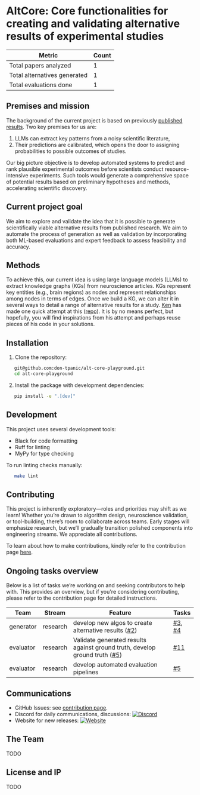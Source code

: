# AltCore: Core functionalities for creating and validating alternative results of experimental studies

<!-- START_STATS -->

| Metric                       | Count |
| ---------------------------- | ----- |
| Total papers analyzed        | 1     |
| Total alternatives generated | 1     |
| Total evaluations done       | 1     |

<!-- END_STATS -->

## Premises and mission

The background of the current project is based on previously [published results](https://www.nature.com/articles/s41562-024-02046-9). Two key premises for us are:

1. LLMs can extract key patterns from a noisy scientific literature,
2. Their predictions are calibrated, which opens the door to assigning probabilities to possible outcomes of studies.

Our big picture objective is to develop automated systems to predict and rank plausible experimental outcomes before scientists conduct resource-intensive experiments. Such tools would generate a comprehensive space of potential results based on preliminary hypotheses and methods, accelerating scientific discovery.

## Current project goal

We aim to explore and validate the idea that it is possible to generate scientifically viable alternative results from published research. We aim to automate the process of generation as well as validation by incorporating both ML-based evaluations and expert feedback to assess feasibility and accuracy.

## Methods

To achieve this, our current idea is using large language models (LLMs) to extract knowledge graphs (KGs) from neuroscience articles. KGs represent key entities (e.g., brain regions) as nodes and represent relationships among nodes in terms of edges. Once we build a KG, we can alter it in several ways to detail a range of alternative results for a study. [Ken](https://github.com/don-tpanic) has made one quick attempt at this ([repo](https://github.com/braingpt-lovelab/knowledge-graph-algo)). It is by no means perfect, but hopefully, you will find inspirations from his attempt and perhaps reuse pieces of his code in your solutions.

## Installation

1. Clone the repository:

```bash
   git@github.com:don-tpanic/alt-core-playground.git
   cd alt-core-playground
```

2. Install the package with development dependencies:

```bash
   pip install -e ".[dev]"
```

## Development

This project uses several development tools:

- Black for code formatting
- Ruff for linting
- MyPy for type checking

To run linting checks manually:

```bash
   make lint
```

## Contributing

This project is inherently exploratory—roles and priorities may shift as we learn! Whether you’re drawn to algorithm design, neuroscience validation, or tool-building, there’s room to collaborate across teams. Early stages will emphasize research, but we’ll gradually transition polished components into engineering streams. We appreciate all contributions.

To learn about how to make contributions, kindly refer to the contribution page [here](https://github.com/don-tpanic/alt-core-playground/blob/main/CONTRIBUTING.md).

## Ongoing tasks overview

Below is a list of tasks we’re working on and seeking contributors to help with. This provides an overview, but if you're considering contributing, please refer to the contribution page for detailed instructions.

| Team      | Stream   | Feature                                                                                                                                  | Tasks                                                                                                                              |
| --------- | -------- | ---------------------------------------------------------------------------------------------------------------------------------------- | ---------------------------------------------------------------------------------------------------------------------------------- |
| generator | research | develop new algos to create alternative results ([#2](https://github.com/don-tpanic/alt-core-playground/issues/2))                       | [#3](https://github.com/don-tpanic/alt-core-playground/issues/3), [#4](https://github.com/don-tpanic/alt-core-playground/issues/4) |
| evaluator | research | Validate generated results against ground truth, develop ground truth ([#5](https://github.com/don-tpanic/alt-core-playground/issues/5)) | [#11](https://github.com/don-tpanic/alt-core-playground/issues/11)                                                                 |
| evaluator | research | develop automated evaluation pipelines                                                                                                   | [#5](https://github.com/don-tpanic/alt-core-playground/issues/5)                                                                   |

## Communications

- GitHub Issues: see [contribution page](https://github.com/don-tpanic/alt-core-playground/blob/main/CONTRIBUTING.md).
- Discord for daily communications, discussions: [![Discord](https://img.shields.io/discord/YOUR_SERVER_ID?color=7289da&label=Discord&logo=discord&logoColor=white)](https://discord.gg/gfSWCRQR6V)
- Website for new releases: [![Website](https://img.shields.io/badge/Website-BrainGPT-blue?style=flat-square&logo=globe)](https://braingpt.org/)

## The Team

TODO

## License and IP

TODO
